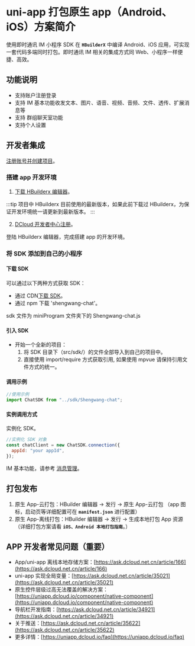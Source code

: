 # uni-app 打包原生 app（Android、iOS）方案简介

<Toc />

使用即时通讯 IM 小程序 SDK 在 **`HBuilderX`** 中编译 Android、iOS 应用，可实现一套代码多端同时打包。即时通讯 IM 相关的集成方式同 Web、小程序一样便捷、高效。

## 功能说明

- 支持账户注册登录
- 支持 IM 基本功能收发文本、图片、语音、视频、音频、文件、透传、扩展消息等
- 支持 群组聊天室功能
- 支持个人设置

## 开发者集成

[注册账号并创建项目](enable_im.html)。

### 搭建 app 开发环境

1. [下载 HBuilderx 编辑器](https://www.dcloud.io/hbuilderx.html)。

:::tip
项目中 HBuilderx 目前使用的最新版本，如果此前下载过 HBuilderx，为保证开发环境统一请更新到最新版本。
:::

2. [DCloud 开发者中心注册](https://dev.dcloud.net.cn/)。

登陆 HBuilderx 编辑器，完成搭建 app 的开发环境。

### 将 SDK 添加到自己的小程序

#### 下载 SDK

可以通过以下两种方式获取 SDK：

- 通过 CDN[下载 SDK](https://download.shengwang.cn/sdk/release/shengwang-chat-web-1.3.2.zip)。
- 通过 npm 下载 'shengwang-chat'。

sdk 文件为 miniProgram 文件夹下的 Shengwang-chat.js

#### 引入 SDK

- 开始一个全新的项目：
  1. 将 SDK 目录下（src/sdk/）的文件全部导入到自己的项目中。
  2. 直接使用 import/require 方式获取引用, 如果使用 mpvue 请保持引用文件方式的统一。

#### 调用示例

```javascript
//使用示例
import ChatSDK from "../sdk/Shengwang-chat";
```

#### 实例调用方式

实例化 SDK。

```javascript
//实例化 SDK 对象
const chatClient = new ChatSDK.connection({
  appId: "your appId",
});
```

IM 基本功能，请参考 [消息管理](message_overview.html)。

## 打包发布

1. 原生 App-云打包：HBuilder 编辑器 → 发行 → 原生 App-云打包 （app 图标，启动页等详细配置可在 **`manifest.json`** 进行配置）
2. 原生 App-离线打包：HBuilder 编辑器 → 发行 → 生成本地打包 App 资源 （详细打包方案请看 **`iOS、Android 本地打包指南`**。）

## APP 开发者常见问题（重要）

- App/uni-app 离线本地存储方案：[https://ask.dcloud.net.cn/article/166](https://ask.dcloud.net.cn/article/166)
- uni-app 实现全局变量：[https://ask.dcloud.net.cn/article/35021](https://ask.dcloud.net.cn/article/35021)
- 原生控件层级过高无法覆盖的解决方案：[https://uniapp.dcloud.io/component/native-component](https://uniapp.dcloud.io/component/native-component)
- 导航栏开发指南：[https://ask.dcloud.net.cn/article/34921](https://ask.dcloud.net.cn/article/34921)
- 关于推送：[https://ask.dcloud.net.cn/article/35622](https://ask.dcloud.net.cn/article/35622)
- 更多详情：[https://uniapp.dcloud.io/faq](https://uniapp.dcloud.io/faq)
